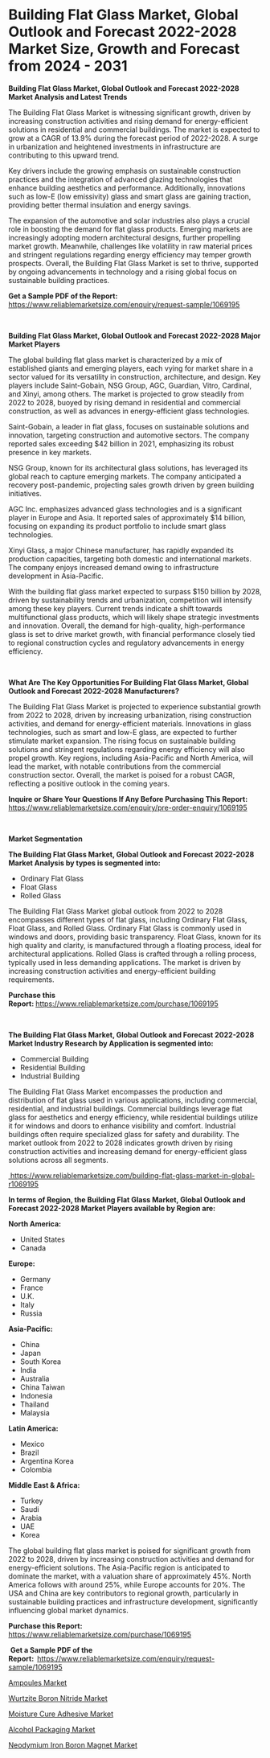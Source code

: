 <p><h1>Building Flat Glass Market, Global Outlook and Forecast 2022-2028 Market Size, Growth and Forecast from 2024 - 2031</h1></p><p><strong>Building Flat Glass Market, Global Outlook and Forecast 2022-2028 Market Analysis and Latest Trends</strong></p>
<p><p>The Building Flat Glass Market is witnessing significant growth, driven by increasing construction activities and rising demand for energy-efficient solutions in residential and commercial buildings. The market is expected to grow at a CAGR of 13.9% during the forecast period of 2022-2028. A surge in urbanization and heightened investments in infrastructure are contributing to this upward trend. </p><p>Key drivers include the growing emphasis on sustainable construction practices and the integration of advanced glazing technologies that enhance building aesthetics and performance. Additionally, innovations such as low-E (low emissivity) glass and smart glass are gaining traction, providing better thermal insulation and energy savings.</p><p>The expansion of the automotive and solar industries also plays a crucial role in boosting the demand for flat glass products. Emerging markets are increasingly adopting modern architectural designs, further propelling market growth. Meanwhile, challenges like volatility in raw material prices and stringent regulations regarding energy efficiency may temper growth prospects. Overall, the Building Flat Glass Market is set to thrive, supported by ongoing advancements in technology and a rising global focus on sustainable building practices.</p></p>
<p><strong>Get a Sample PDF of the Report:&nbsp;</strong> <a href="https://www.reliablemarketsize.com/enquiry/request-sample/1069195">https://www.reliablemarketsize.com/enquiry/request-sample/1069195</a></p>
<p>&nbsp;</p>
<p><strong>Building Flat Glass Market, Global Outlook and Forecast 2022-2028 Major Market Players</strong></p>
<p><p>The global building flat glass market is characterized by a mix of established giants and emerging players, each vying for market share in a sector valued for its versatility in construction, architecture, and design. Key players include Saint-Gobain, NSG Group, AGC, Guardian, Vitro, Cardinal, and Xinyi, among others. The market is projected to grow steadily from 2022 to 2028, buoyed by rising demand in residential and commercial construction, as well as advances in energy-efficient glass technologies.</p><p>Saint-Gobain, a leader in flat glass, focuses on sustainable solutions and innovation, targeting construction and automotive sectors. The company reported sales exceeding $42 billion in 2021, emphasizing its robust presence in key markets.</p><p>NSG Group, known for its architectural glass solutions, has leveraged its global reach to capture emerging markets. The company anticipated a recovery post-pandemic, projecting sales growth driven by green building initiatives.</p><p>AGC Inc. emphasizes advanced glass technologies and is a significant player in Europe and Asia. It reported sales of approximately $14 billion, focusing on expanding its product portfolio to include smart glass technologies.</p><p>Xinyi Glass, a major Chinese manufacturer, has rapidly expanded its production capacities, targeting both domestic and international markets. The company enjoys increased demand owing to infrastructure development in Asia-Pacific. </p><p>With the building flat glass market expected to surpass $150 billion by 2028, driven by sustainability trends and urbanization, competition will intensify among these key players. Current trends indicate a shift towards multifunctional glass products, which will likely shape strategic investments and innovation. Overall, the demand for high-quality, high-performance glass is set to drive market growth, with financial performance closely tied to regional construction cycles and regulatory advancements in energy efficiency.</p></p>
<p>&nbsp;</p>
<p><strong>What Are The Key Opportunities For Building Flat Glass Market, Global Outlook and Forecast 2022-2028 Manufacturers?</strong></p>
<p><p>The Building Flat Glass Market is projected to experience substantial growth from 2022 to 2028, driven by increasing urbanization, rising construction activities, and demand for energy-efficient materials. Innovations in glass technologies, such as smart and low-E glass, are expected to further stimulate market expansion. The rising focus on sustainable building solutions and stringent regulations regarding energy efficiency will also propel growth. Key regions, including Asia-Pacific and North America, will lead the market, with notable contributions from the commercial construction sector. Overall, the market is poised for a robust CAGR, reflecting a positive outlook in the coming years.</p></p>
<p><strong>Inquire or Share Your Questions If Any Before Purchasing This Report:</strong> <a href="https://www.reliablemarketsize.com/enquiry/pre-order-enquiry/1069195">https://www.reliablemarketsize.com/enquiry/pre-order-enquiry/1069195</a></p>
<p>&nbsp;</p>
<p><strong>Market Segmentation</strong></p>
<p><strong>The Building Flat Glass Market, Global Outlook and Forecast 2022-2028 Market Analysis by types is segmented into:</strong></p>
<p><ul><li>Ordinary Flat Glass</li><li>Float Glass</li><li>Rolled Glass</li></ul></p>
<p><p>The Building Flat Glass Market global outlook from 2022 to 2028 encompasses different types of flat glass, including Ordinary Flat Glass, Float Glass, and Rolled Glass. Ordinary Flat Glass is commonly used in windows and doors, providing basic transparency. Float Glass, known for its high quality and clarity, is manufactured through a floating process, ideal for architectural applications. Rolled Glass is crafted through a rolling process, typically used in less demanding applications. The market is driven by increasing construction activities and energy-efficient building requirements.</p></p>
<p><strong>Purchase this Report:&nbsp;</strong><a href="https://www.reliablemarketsize.com/purchase/1069195">https://www.reliablemarketsize.com/purchase/1069195</a></p>
<p>&nbsp;</p>
<p><strong>The Building Flat Glass Market, Global Outlook and Forecast 2022-2028 Market Industry Research by Application is segmented into:</strong></p>
<p><ul><li>Commercial Building</li><li>Residential Building</li><li>Industrial Building</li></ul></p>
<p><p>The Building Flat Glass Market encompasses the production and distribution of flat glass used in various applications, including commercial, residential, and industrial buildings. Commercial buildings leverage flat glass for aesthetics and energy efficiency, while residential buildings utilize it for windows and doors to enhance visibility and comfort. Industrial buildings often require specialized glass for safety and durability. The market outlook from 2022 to 2028 indicates growth driven by rising construction activities and increasing demand for energy-efficient glass solutions across all segments.</p></p>
<p><a href="https://www.reliablemarketsize.com/building-flat-glass-market-in-global-r1069195">&nbsp;https://www.reliablemarketsize.com/building-flat-glass-market-in-global-r1069195</a></p>
<p><strong>In terms of Region, the Building Flat Glass Market, Global Outlook and Forecast 2022-2028 Market Players available by Region are:</strong></p>
<p>
    <p> <strong> North America: </strong>
        <ul>
            <li>United States</li>
            <li>Canada</li>
        </ul>
        </p> 
    <p> <strong> Europe: </strong>
        <ul>
            <li>Germany</li>
            <li>France</li>
            <li>U.K.</li>
            <li>Italy</li>
            <li>Russia</li>
        </ul>
        </p> 
    <p> <strong> Asia-Pacific: </strong>
        <ul>
            <li>China</li>
            <li>Japan</li>
            <li>South Korea</li>
            <li>India</li>
            <li>Australia</li>
            <li>China Taiwan</li>
            <li>Indonesia</li>
            <li>Thailand</li>
            <li>Malaysia</li>
        </ul>
        </p> 
    <p> <strong> Latin America: </strong>
        <ul>
            <li>Mexico</li>
            <li>Brazil</li>
            <li>Argentina Korea</li>
            <li>Colombia</li>
        </ul>
        </p> 
    <p> <strong> Middle East & Africa: </strong>
        <ul>
            <li>Turkey</li>
            <li>Saudi</li>
            <li>Arabia</li>
            <li>UAE</li>
            <li>Korea</li>
        </ul>
    </p>
    </p>
<p><p>The global building flat glass market is poised for significant growth from 2022 to 2028, driven by increasing construction activities and demand for energy-efficient solutions. The Asia-Pacific region is anticipated to dominate the market, with a valuation share of approximately 45%. North America follows with around 25%, while Europe accounts for 20%. The USA and China are key contributors to regional growth, particularly in sustainable building practices and infrastructure development, significantly influencing global market dynamics.</p></p>
<p><strong>Purchase this Report: </strong><a href="https://www.reliablemarketsize.com/purchase/1069195">https://www.reliablemarketsize.com/purchase/1069195</a></p>
<p>&nbsp;<strong>Get a Sample PDF of the Report:&nbsp;&nbsp;</strong><a href="https://www.reliablemarketsize.com/enquiry/request-sample/1069195">https://www.reliablemarketsize.com/enquiry/request-sample/1069195</a></p>
<p><strong></strong></p>
<p><p><a href="https://www.linkedin.com/pulse/market-trends-global-ampoules-forecast-analysis-2024-2031-8gbxe?trackingId=SpEXO2FLS8eYDUKOqd1L8w%3D%3D">Ampoules Market</a></p><p><a href="https://issuu.com/reportprime-2/docs/wurtzite-boron-nitride-market-size-_0958076b6c5f55">Wurtzite Boron Nitride Market</a></p><p><a href="https://issuu.com/reportprime-2/docs/moisture-cure-adhesive-market-size-_12661e35800964">Moisture Cure Adhesive Market</a></p><p><a href="https://www.linkedin.com/pulse/alcohol-packaging-market-segmentation-geographical-gzdye?trackingId=37%2F6YQ5FTgSKGSin9i4Q3w%3D%3D">Alcohol Packaging Market</a></p><p><a href="https://medium.com/@jacklyl2535644/the-global-neodymium-iron-boron-magnet-market-is-projected-to-experience-an-annual-growth-rate-of-6e34eb562d12">Neodymium Iron Boron Magnet Market</a></p></p>